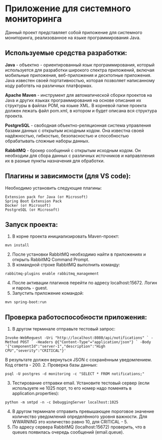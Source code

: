 # Приложение для системного мониторинга
Данный проект представляет собой приложение для системного мониторинга, реализованное на языке программирования Java.
## Используемые средства разработки:
**Java** - объектно - ориентированный язык программирования, который используется для разработки широкого спектра приложений, включая мобильные приложения, веб-приложения и десктопные приложения. Java известен своей портативностью, которая позволяет написанному коду работвть на различных платформах.

**Apache Maven** - инструмент для автоматической сборки проектов на Java и других языках программирования на основе описания их структуры в файлах POM, на языке XML. В корневой папке проекта должен лежать файл pom.xml, в котором и будет описана вся структура проекта.

**PostgreSQL** - свободная объектно-реляционная система управления базами данных с открытым исходным кодом. Она известна своей надёжностью, гибкостью, безопасностью и способностью обрабатывать сложные наборы данных.

**RabbitMQ** - брокер сообщений с открытым исходным кодом. Он необходим для сбора данных с различных источников и направлления их в разные пункты назначения для обработки.

## Плагины и зависимости (для VS code):
Необходимо установить следующие плагины:

```
Extension pack for Java (от Microsoft)
Spring Boot Extension Pack
Docker (от Microsoft)
PostgreSQL (от Microsoft)
```

## Запуск проекта:
1. В корне проекта инициализировать Maven-проект:
```
mvn install
```
2. После установки RabbitMQ необходимо найти в приложениях и открыть RabbitMQ Command Prompt.
3. В командной строке RabbitMQ выполнить команду:
```
rabbitmq-plugins enable rabbitmq_management
```
4. После активации плагинов перейти по адресу localhost:15672. Логин и пароль - guest.
5. Запустить приложение командой:
```
mvn spring-boot:run
```

## Проверка работоспособности приложения:
1. В другом терминале отправьте тестовый запрос:
```
Invoke-WebRequest -Uri "http://localhost:8080/api/notifications" ` -Method POST ` -Headers @{"Content-Type"="application/json"} ` -Body '{"componentId":"server-1","description":"High CPU","severity":"CRITICAL"}'
```
В результате должен вернуться JSON с сохранённым уведомлением. Код ответа - 200.
2. Проверка базы данных:
```
psql -U postgres -d monitoring -c "SELECT * FROM notifications;"
```
3. Тестирование отправки email. Установите тестовый сервер (если используете не 1025 порт, то его номер надо поменять в application.properties):
```
python -m smtpd -n -c DebuggingServer localhost:1025
```
4. В другом терминале отправить превышающее пороговое значение количество уведомлений определённого уровня важности. Для WWARNING это количество равно 10, для CRITICAL - 5.
5. По адресу сервера RabbitMQ (localhost:15672) проверить, что в queues появилась очередь сообщений (email.queue).
